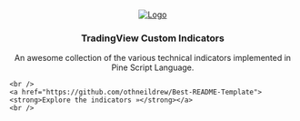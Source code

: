 
<!-- PROJECT LOGO -->
<br />
<p align="center">
  <a href="https://github.com/othneildrew/Best-README-Template">
    <img src="https://user-images.githubusercontent.com/3318070/59152912-ae18a680-8a3d-11e9-89c4-efea0a01c257.png" alt="Logo">
  </a>

  <h3 align="center">TradingView Custom Indicators</h3>

  <p align="center">
    An awesome collection of the various technical indicators implemented in Pine Script Language.

    <br />
    <a href="https://github.com/othneildrew/Best-README-Template"><strong>Explore the indicators »</strong></a>
    <br />
</p>



